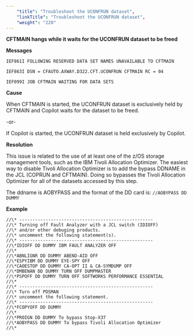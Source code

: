 ```yaml
---
    "title": "Troubleshoot the UCONFRUN dataset",
    "linkTitle": "Troubleshoot the UCONFRUN dataset",
    "weight": "220"
---
```

****CFTMAIN hangs while it waits for the UCONFRUN dataset to be freed****

****Messages****

`IEF861I FOLLOWING RESERVED DATA SET NAMES UNAVAILABLE TO CFTMAIN`

`IEF863I DSN = CFAUTO.AXWAY.D322.CFT.UCONFRUN CFTMAIN RC = 04`

`IEF099I JOB CFTMAIN WAITING FOR DATA SETS`

****Cause****

When CFTMAIN is started, the UCONFRUN dataset is exclusively held by CFTMAIN and Copilot waits for the dataset to be freed.

-or-

If Copilot is started, the UCONFRUN dataset is held exclusively by Copilot.

****Resolution****

This issue is related to the use of at least one of the z/OS storage management tools, such as the IBM Tivoli Allocation Optimizer. The easiest way to disable Tivoli Allocation Optimizer is to add the bypass DDNAME in the JCL (COPRUN and CFTMAIN). Doing so bypasses the Tivoli Allocation Optimizer for all of the datasets accessed by this step.

The ddname is AOBYPASS and the format of the DD card is: `//AOBYPASS DD DUMMY`

****Example****

```
//\* ---------------------------------------------------
//\* Turning off Fault Analyzer with a JCL switch (IDIOFF)
//\* and/or other debuging products.
//\* uncomment the following statement(s).
//\* ---------------------------------------------------
//\*IDIOFF DD DUMMY IBM FAULT ANALYZER OFF
//\*
//\*ABNLIGNR DD DUMMY ABEND-AID OFF
//\*ESPYIBM DD DUMMY EYE-SPY OFF
//\*CAOESTOP DD DUMMY CA-OPT II & CA-SYMDUMP OFF
//\*DMBENAN DD DUMMY TURN OFF DUMPMASTER
//\*PSPOFF DD DUMMY TURN OFF SOFTWORKS PERFORMANCE ESSENTIAL
//\*
//\* ---------------------------------------------------
//\* Turn off PDSMAN
//\* uncomment the following statement.
//\* ---------------------------------------------------
//\*FCOPYOFF DD DUMMY
//\*
//\*PROIGN DD DUMMY To bypass Stop-X37
//\*AOBYPASS DD DUMMY To bypass Tivoli Allocation Optimizer
//\*
```
